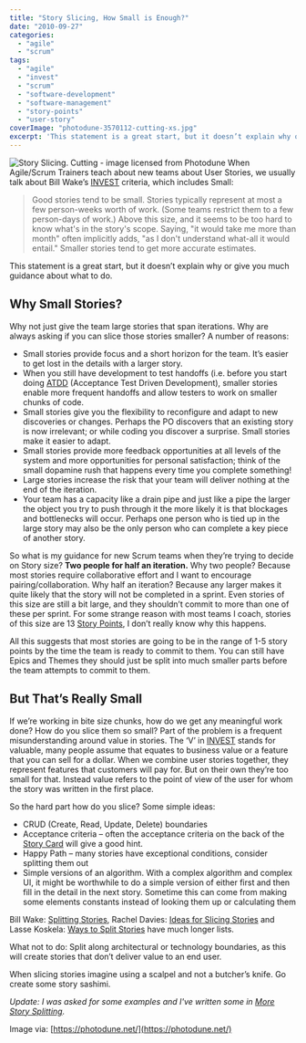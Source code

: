 ```yaml
---
title: "Story Slicing, How Small is Enough?"
date: "2010-09-27"
categories: 
  - "agile"
  - "scrum"
tags: 
  - "agile"
  - "invest"
  - "scrum"
  - "software-development"
  - "software-management"
  - "story-points"
  - "user-story"
coverImage: "photodune-3570112-cutting-xs.jpg"
excerpt: 'This statement is a great start, but it doesn’t explain why or give you much guidance'
---
```


![Story Slicing. Cutting - image licensed from Photodune](src/content/blog/story-slicing-how-small-is-enough/images/photodune-3570112-cutting-xs.jpg) When Agile/Scrum Trainers teach about new teams about User Stories, we usually talk about Bill Wake’s [INVEST](https://xp123.com/xplor/xp0308/index.shtml) criteria, which includes Small:

> Good stories tend to be small. Stories typically represent at most a few person-weeks worth of work. (Some teams restrict them to a few person-days of work.) Above this size, and it seems to be too hard to know what's in the story's scope. Saying, "it would take me more than month" often implicitly adds, "as I don't understand what-all it would entail." Smaller stories tend to get more accurate estimates.

This statement is a great start, but it doesn’t explain why or give you much guidance about what to do.

## Why Small Stories?

Why not just give the team large stories that span iterations. Why are always asking if you can slice those stories smaller? A number of reasons:

- Small stories provide focus and a short horizon for the team. It’s easier to get lost in the details with a larger story.
- When you still have development to test handoffs (i.e. before you start doing [ATDD](https://www.methodsandtools.com/archive/archive.php?id=72) (Acceptance Test Driven Development), smaller stories enable more frequent handoffs and allow testers to work on smaller chunks of code.
- Small stories give you the flexibility to reconfigure and adapt to new discoveries or changes. Perhaps the PO discovers that an existing story is now irrelevant; or while coding you discover a surprise. Small stories make it easier to adapt.
- Small stories provide more feedback opportunities at all levels of the system and more opportunities for personal satisfaction; think of the small dopamine rush that happens every time you complete something!
- Large stories increase the risk that your team will deliver nothing at the end of the iteration.
- Your team has a capacity like a drain pipe and just like a pipe the larger the object you try to push through it the more likely it is that blockages and bottlenecks will occur. Perhaps one person who is tied up in the large story may also be the only person who can complete a key piece of another story.

So what is my guidance for new Scrum teams when they’re trying to decide on Story size? **Two people for half an iteration.** Why two people? Because most stories require collaborative effort and I want to encourage pairing/collaboration. Why half an iteration? Because any larger makes it quite likely that the story will not be completed in a sprint. Even stories of this size are still a bit large, and they shouldn’t commit to more than one of these per sprint. For some strange reason with most teams I coach, stories of this size are 13 [Story Points](https://saat-network.ch/2008/02/explaining-story-points-to-management/), I don’t really know why this happens.

All this suggests that most stories are going to be in the range of 1-5 story points by the time the team is ready to commit to them. You can still have Epics and Themes they should just be split into much smaller parts before the team attempts to commit to them.

## But That’s Really Small

If we’re working in bite size chunks, how do we get any meaningful work done? How do you slice them so small? Part of the problem is a frequent misunderstanding around value in stories. The ‘V’ in [INVEST](https://xp123.com/xplor/xp0308/index.shtml) stands for valuable, many people assume that equates to business value or a feature that you can sell for a dollar. When we combine user stories together, they represent features that customers will pay for. But on their own they’re too small for that. Instead value refers to the point of view of the user for whom the story was written in the first place.

So the hard part how do you slice? Some simple ideas:

- CRUD (Create, Read, Update, Delete) boundaries
- Acceptance criteria – often the acceptance criteria on the back of the [Story Card](https://blog.aaladdin.com/?p=33) will give a good hint.
- Happy Path – many stories have exceptional conditions, consider splitting them out
- Simple versions of an algorithm. With a complex algorithm and complex UI, it might be worthwhile to do a simple version of either first and then fill in the detail in the next story. Sometime this can come from making some elements constants instead of looking them up or calculating them

Bill Wake: [Splitting Stories](https://xp123.com/xplor/xp0512/index.shtml), Rachel Davies: [Ideas for Slicing Stories](https://agilecoach.typepad.com/agile-coaching/2010/09/ideas-for-slicing-user-stories.html) and Lasse Koskela: [Ways to Split Stories](http://aqqurite.se/agile/ways-to-split-user-stories-guest-post-by-lasse-koskela) have much longer lists.

What not to do: Split along architectural or technology boundaries, as this will create stories that don’t deliver value to an end user.

When slicing stories imagine using a scalpel and not a butcher’s knife. Go create some story sashimi.

_Update: I was asked for some examples and I've written some in [More Story Splitting](/blog/more-notes-on-story-splitting)._

Image via: [https://photodune.net/](https://photodune.net/)
